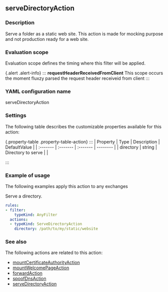 ## serveDirectoryAction

### Description

Serve a folder as a static web site. This action is made for mocking purpose and not production ready for a web site.

### Evaluation scope

Evaluation scope defines the timing where this filter will be applied. 

{.alert .alert-info}
:::
**requestHeaderReceivedFromClient** This scope occurs the moment fluxzy parsed the request header receiveid from client
:::

### YAML configuration name

serveDirectoryAction

### Settings

The following table describes the customizable properties available for this action: 

{.property-table .property-table-action}
:::
| Property | Type | Description | DefaultValue |
| :------- | :------- | :------- | -------- |
| directory | string | Directory to serve |  |

:::
### Example of usage

The following examples apply this action to any exchanges

Serve a directory.

```yaml
rules:
- filter:
    typeKind: AnyFilter
  actions:
  - typeKind: ServeDirectoryAction
    directory: /path/to/my/static/website
```



### See also

The following actions are related to this action: 

 - [mountCertificateAuthorityAction](mountCertificateAuthorityAction)
 - [mountWelcomePageAction](mountWelcomePageAction)
 - [forwardAction](forwardAction)
 - [spoofDnsAction](spoofDnsAction)
 - [serveDirectoryAction](serveDirectoryAction)

